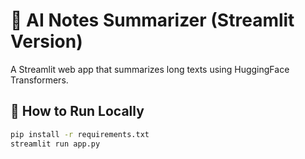 # 🧠 AI Notes Summarizer (Streamlit Version)

A Streamlit web app that summarizes long texts using HuggingFace Transformers.

## 🚀 How to Run Locally

```bash
pip install -r requirements.txt
streamlit run app.py
